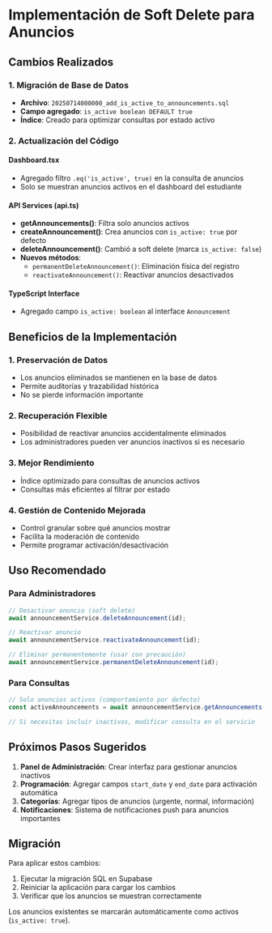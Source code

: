 # Implementación de Soft Delete para Anuncios

## Cambios Realizados

### 1. Migración de Base de Datos
- **Archivo**: `20250714000000_add_is_active_to_announcements.sql`
- **Campo agregado**: `is_active boolean DEFAULT true`
- **Índice**: Creado para optimizar consultas por estado activo

### 2. Actualización del Código

#### Dashboard.tsx
- Agregado filtro `.eq('is_active', true)` en la consulta de anuncios
- Solo se muestran anuncios activos en el dashboard del estudiante

#### API Services (api.ts)
- **getAnnouncements()**: Filtra solo anuncios activos
- **createAnnouncement()**: Crea anuncios con `is_active: true` por defecto
- **deleteAnnouncement()**: Cambió a soft delete (marca `is_active: false`)
- **Nuevos métodos**:
  - `permanentDeleteAnnouncement()`: Eliminación física del registro
  - `reactivateAnnouncement()`: Reactivar anuncios desactivados

#### TypeScript Interface
- Agregado campo `is_active: boolean` al interface `Announcement`

## Beneficios de la Implementación

### 1. **Preservación de Datos**
- Los anuncios eliminados se mantienen en la base de datos
- Permite auditorías y trazabilidad histórica
- No se pierde información importante

### 2. **Recuperación Flexible**
- Posibilidad de reactivar anuncios accidentalmente eliminados
- Los administradores pueden ver anuncios inactivos si es necesario

### 3. **Mejor Rendimiento**
- Índice optimizado para consultas de anuncios activos
- Consultas más eficientes al filtrar por estado

### 4. **Gestión de Contenido Mejorada**
- Control granular sobre qué anuncios mostrar
- Facilita la moderación de contenido
- Permite programar activación/desactivación

## Uso Recomendado

### Para Administradores
```typescript
// Desactivar anuncio (soft delete)
await announcementService.deleteAnnouncement(id);

// Reactivar anuncio
await announcementService.reactivateAnnouncement(id);

// Eliminar permanentemente (usar con precaución)
await announcementService.permanentDeleteAnnouncement(id);
```

### Para Consultas
```typescript
// Solo anuncios activos (comportamiento por defecto)
const activeAnnouncements = await announcementService.getAnnouncements();

// Si necesitas incluir inactivos, modificar consulta en el servicio
```

## Próximos Pasos Sugeridos

1. **Panel de Administración**: Crear interfaz para gestionar anuncios inactivos
2. **Programación**: Agregar campos `start_date` y `end_date` para activación automática
3. **Categorías**: Agregar tipos de anuncios (urgente, normal, información)
4. **Notificaciones**: Sistema de notificaciones push para anuncios importantes

## Migración

Para aplicar estos cambios:

1. Ejecutar la migración SQL en Supabase
2. Reiniciar la aplicación para cargar los cambios
3. Verificar que los anuncios se muestran correctamente

Los anuncios existentes se marcarán automáticamente como activos (`is_active: true`).
